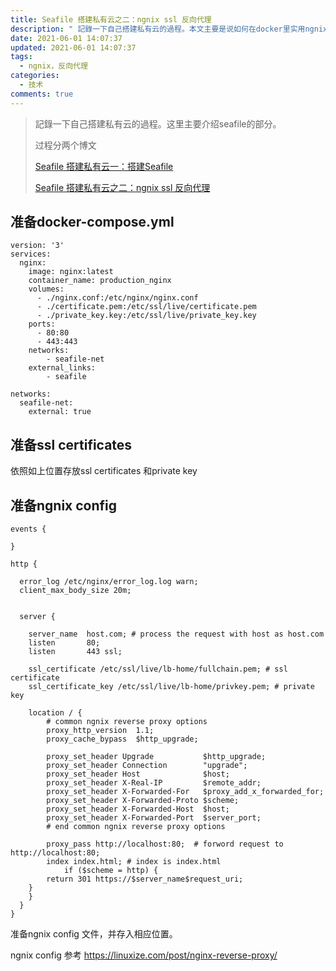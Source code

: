 ```yaml
---
title: Seafile 搭建私有云之二：ngnix ssl 反向代理
description: " 記錄一下自己搭建私有云的過程。本文主要是说如何在docker里实用ngnix ssl 反向代理seafile云服务"
date: 2021-06-01 14:07:37
updated: 2021-06-01 14:07:37
tags:
  - ngnix，反向代理
categories:
  - 技术
comments: true
---
```

> 記錄一下自己搭建私有云的過程。这里主要介绍seafile的部分。
>
> 过程分两个博文
>
> [Seafile 搭建私有云一：搭建Seafile](https://friendly-mcnulty-50c07e.netlify.app/2021/05/27/seafile-%E6%90%AD%E5%BB%BA%E7%A7%81%E6%9C%89%E4%BA%91/)
>
> [Seafile 搭建私有云之二：ngnix ssl 反向代理](https://friendly-mcnulty-50c07e.netlify.app/2021/06/01/seafile-%E6%90%AD%E5%BB%BA%E7%A7%81%E6%9C%89%E4%BA%91%E4%B9%8B%E4%BA%8C%EF%BC%9Angnix-ssl-%E5%8F%8D%E5%90%91%E4%BB%A3%E7%90%86/)
>
>

## 准备docker-compose.yml

```
version: '3'
services:
  nginx: 
    image: nginx:latest
    container_name: production_nginx
    volumes:
      - ./nginx.conf:/etc/nginx/nginx.conf
      - ./certificate.pem:/etc/ssl/live/certificate.pem
      - ./private_key.key:/etc/ssl/live/private_key.key
    ports:
      - 80:80
      - 443:443
    networks:
        - seafile-net
    external_links:
        - seafile
  
networks:
  seafile-net:
    external: true
```

## 准备ssl certificates

依照如上位置存放ssl certificates 和private key

## 准备ngnix config

```
events {

}

http {

  error_log /etc/nginx/error_log.log warn;
  client_max_body_size 20m;
  
  
  server {
	
	server_name  host.com; # process the request with host as host.com
	listen       80;
	listen       443 ssl;
	
	ssl_certificate /etc/ssl/live/lb-home/fullchain.pem; # ssl certificate
    ssl_certificate_key /etc/ssl/live/lb-home/privkey.pem; # private key
	
	location / { 
	    # common ngnix reverse proxy options
		proxy_http_version  1.1;
		proxy_cache_bypass  $http_upgrade;

		proxy_set_header Upgrade           $http_upgrade;
		proxy_set_header Connection        "upgrade";
		proxy_set_header Host              $host;
		proxy_set_header X-Real-IP         $remote_addr;
		proxy_set_header X-Forwarded-For   $proxy_add_x_forwarded_for;
		proxy_set_header X-Forwarded-Proto $scheme;
		proxy_set_header X-Forwarded-Host  $host;
		proxy_set_header X-Forwarded-Port  $server_port;		
		# end common ngnix reverse proxy options
		
		proxy_pass http://localhost:80;  # forword request to http://localhost:80;
		index index.html; # index is index.html
		    if ($scheme = http) {
        return 301 https://$server_name$request_uri;
    }
	}	
  }
}
```

准备ngnix config 文件，并存入相应位置。

ngnix config 参考 https://linuxize.com/post/nginx-reverse-proxy/